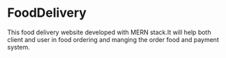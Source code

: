 # FoodDelivery
This food delivery website developed with MERN stack.It will help both client and user in food ordering and manging the order food and payment system.
